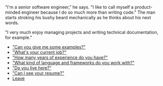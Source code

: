 "I'm a senior software engineer," he says. "I like to call myself a product-minded engineer because I do so much more than writing code." The man starts stroking his bushy beard mechanically as he thinks about his next words.

"I very much enjoy managing projects and writing technical documentation, for example."

- ["Can you give me some examples?"](projects.md)
- ["What's your current job?"](work.md)
- ["How many years of experience do you have?"](senior.md)
- ["What kind of language and frameworks do you work with?"](stack.md)
- ["Do you live here?"](where.md)
- ["Can I see your resume?"](resume.md)
- [Leave](leave.md)

